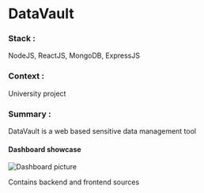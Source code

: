 # DataVault

### Stack : 
NodeJS, ReactJS, MongoDB, ExpressJS
### Context :
University project
### Summary :
DataVault is a web based sensitive data management tool
#### Dashboard showcase
![Dashboard picture](https://cdn.discordapp.com/attachments/876746806271283200/1049691312112271393/image.png)

Contains backend and frontend sources